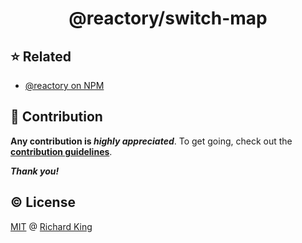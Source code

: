 <h1 align="center">
  @reactory/switch-map
</h1>

## ⭐ Related

- [@reactory on NPM](https://www.npmjs.com/org/reactory)

## 🍻 Contribution

**Any contribution is ***highly appreciated*****. To get going, check out the [**contribution guidelines**][url-contrib-doc].

***Thank you!***

## ©️ License

[MIT][url-license-doc] @ [Richard King](https://richrdkng.com)

<!--- References =============================================================================== -->

<!--- URLs -->
[url-license-doc]: https://github.com/reactory/reactory/blob/main/LICENSE
[url-contrib-doc]: https://github.com/reactory/reactory/blob/main/.github/CONTRIBUTING.md
